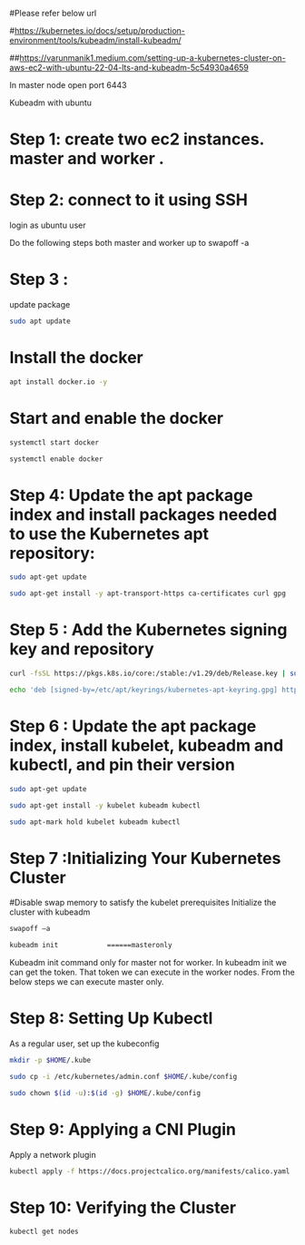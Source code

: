 
#Please refer below url

#https://kubernetes.io/docs/setup/production-environment/tools/kubeadm/install-kubeadm/

##https://varunmanik1.medium.com/setting-up-a-kubernetes-cluster-on-aws-ec2-with-ubuntu-22-04-lts-and-kubeadm-5c54930a4659

In master node open port 6443

Kubeadm with ubuntu
# Step 1: create two ec2 instances. master and worker .

# Step 2: connect to it using SSH
login as ubuntu user
 
 Do the following steps both master and worker up to swapoff -a

# Step 3 :
update package 

```sh
sudo apt update 
```
# Install the docker 
```sh
apt install docker.io -y
```
# Start and enable the docker
 
```sh
systemctl start docker
```
```sh
systemctl enable docker
```
# Step 4: Update the apt package index and install packages needed to use the Kubernetes apt repository:
```sh
sudo apt-get update
```
```sh
sudo apt-get install -y apt-transport-https ca-certificates curl gpg
```
# Step 5 : Add the Kubernetes signing key and repository
```sh
curl -fsSL https://pkgs.k8s.io/core:/stable:/v1.29/deb/Release.key | sudo gpg --dearmor -o /etc/apt/keyrings/kubernetes-apt-keyring.gpg
```
```sh
echo 'deb [signed-by=/etc/apt/keyrings/kubernetes-apt-keyring.gpg] https://pkgs.k8s.io/core:/stable:/v1.29/deb/ /' | sudo tee /etc/apt/sources.list.d/kubernetes.list
```
# Step 6 : Update the apt package index, install kubelet, kubeadm and kubectl, and pin their version
```sh
sudo apt-get update
```
```sh
sudo apt-get install -y kubelet kubeadm kubectl
```
```sh
sudo apt-mark hold kubelet kubeadm kubectl
``` 
# Step 7 :Initializing Your Kubernetes Cluster
#Disable swap memory to satisfy the kubelet prerequisites
Initialize the cluster with kubeadm

```sh
swapoff –a
```
```sh
kubeadm init            ======masteronly
``` 
Kubeadm init command  only for master not for worker.
In kubeadm init we can get the token. That token we can execute in the worker nodes.
 From the below steps we can execute master only. 
# Step 8: Setting Up Kubectl
As a regular user, set up the kubeconfig
```sh
mkdir -p $HOME/.kube
```
```sh
sudo cp -i /etc/kubernetes/admin.conf $HOME/.kube/config
```
```sh
sudo chown $(id -u):$(id -g) $HOME/.kube/config
```
# Step 9: Applying a CNI Plugin
Apply a network plugin 
```sh
kubectl apply -f https://docs.projectcalico.org/manifests/calico.yaml
``` 
# Step 10: Verifying the Cluster
```sh
kubectl get nodes
``` 

